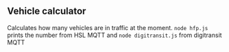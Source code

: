 ## Vehicle calculator

Calculates how many vehicles are in traffic at the moment. `node hfp.js` prints the number from HSL MQTT and `node digitransit.js` from digitransit MQTT
